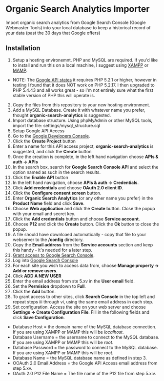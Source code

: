 # Organic Search Analytics Importer
Import organic search analytics from Google Search Console (Google Webmaster Tools) into your local database to keep a historical record of your data (past the 30 days that Google offers)

## Installation
1. Setup a hosting environemnt.  PHP and MySQL are required.  If you'd like to install and run this on a local machine, I suggest using [XAMPP](https://www.apachefriends.org/index.html) or [MAMP](https://www.mamp.info/en/).
  - NOTE: The [Google API states](https://developers.google.com/api-client-library/php/) it requires PHP 5.2.1 or higher, however in testing I found that it does NOT work on PHP  5.2.17.  I then upgraded to PHP 5.4.43 and all works great - so I'm not entirely sure what the first stable version of PHP this will operate is.
2. Copy the files from this repository to your new hosting environment.
3. Add a MySQL Database.  Create it with whatever name you prefer, thought **organic-search-analytics** is suggested.
4. Import database structure.  Using phpMyAdmin or other MySQL tools, import the file: settings/mysql_structure.sql
5. Setup Google API Access
  1. Go to the [Google Developers Console](https://console.developers.google.com/project).
  2. Click the **Create Project** button
  3. Enter a name for this API access project, **organic-search-analytics** is suggested, and click the **Create** button
  4. Once the creation is complete, in the left hand navigation choose **APIs & auth -> APIs**
  5. In the search box, search for **Google Search Console API** and select the option named as such in the search results.
  6. Click the **Enable API** button
  7. In the left hand navigation, choose **APIs & auth -> Credentials**.
  8. Click **Add credentials** and choose **OAuth 2.0 client ID**.
  9. Click the **Configure consent screen** button.
  10. Enter **Organic Search Analytics** (or any other name you prefer) in the **Product Name** field and click **Save**.
  11. Choose **Web application** and click the **Create** button.  Close the popup with your email and secret key.
  12. Click the **Add credentials** button and choose **Service account**.
  13. Choose **P12** and click the **Create** button.  Click the **Ok** button to close the popup.
  14. A file should have downloaed automatically - copy that file to your webserver to the **/config** directory.
  15. Copy the **Email address** from the **Service accounts** section and keep this handy - it's needed for a later step.
6. [Grant access to Google Search Console](http://promincproductions.com/blog/google-api-access-google-search-analytics-from-google-search-console/).
  1. Log into [Google Search Console](https://www.google.com/webmasters/)
  2. For each site you wish to access data from, choose **Manage property -> Add or remove users**.
  3. Click **ADD A NEW USER**
  4. Enter the email address from ste 5.xv in the **User email** field.
  5. Set the **Permision** dropdown to **Full**.
  6. Click the **Add** button.
  7. To grant access to other sites, click **Search Console** in the top left and repeat steps iii through vi, using the same email address in each step.
7. Set configuration.  Access the site on your web server and choose **Settings -> Create Configuration File**.  Fill in the following fields and click **Save Configuration**.
  - Database Host = the domain name of the MySQL database connection.  If you are using XAMPP or MAMP this will be *localhost*.
  - Database Username = the username to connect to the MySQL database.  If you are using XAMPP or MAMP this will be *root*.
  - Database Password = the password to connect to the MySQL database.  If you are using XAMPP or MAMP this will be *root*.
  - Database Name = the MySQL database name as defined in step 3.
  - OOAuth 2.0 Email Address = the Google API Access email address from step 5.xv.
  - OAuth 2.0 P12 File Name = The file name of the P12 file from step 5.xiv.
